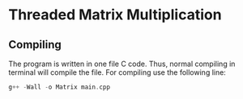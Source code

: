 # Threaded Matrix Multiplication
## Compiling
The program is written in one file C code. Thus, normal compiling in terminal will compile the file. For compiling use the following line:

``` c
g++ -Wall -o Matrix main.cpp
```
